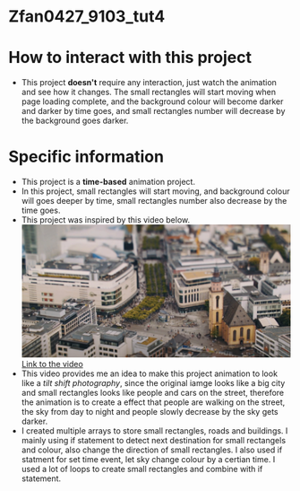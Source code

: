 # Zfan0427_9103_tut4
# How to interact with this project
- This project **doesn't** require any interaction, just watch the animation and see how it changes. The small rectangles will start moving when page loading complete, and the background colour will become darker and darker by time goes, and small rectangles number will decrease by the background goes darker.
# Specific information
- This project is a **time-based** animation project.
- In this project, small rectangles will start moving, and background colour will goes deeper by time, small rectangles number also decrease by the time goes.
- This project was inspired by this video below.
![Tilt Shift Timelapse](readmeImages/Tilt-Shift-Timelapse.png)
[Link to the video](https://www.youtube.com/watch?v=N9--0hx5hVE)
- This video provides me an idea to make this project animation to look like a *tilt shift photography*, since the original iamge looks like a big city and small rectangles looks like people and cars on the street, therefore the animation is to create a effect that people are walking on the street, the sky from day to night and people slowly decrease by the sky gets darker.
- I created multiple arrays to store small rectangles, roads and buildings. I mainly using if statement to detect next destination for small rectangels and colour, also change the direction of small rectangles. I also used if statment for set time event, let sky change colour by a certian time. I used a lot of loops to create small rectangles and combine with if statement.